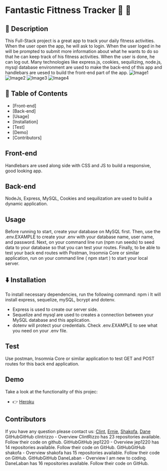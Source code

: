 # Fantastic Fittness Tracker :muscle: :running:
## :scroll: Description
This Full-Stack project is a great app to track your daily fitness activities. When the user open the app, he will ask to login. When the user loged in he will be prompted to submit more information about what he wants to do so that he can keep track of his fitness activities. When the user is done, he can log out.
Many technologies like express.js, cookies, sequilizing, node.js, mysql database environment are used to make the back-end of this app and handlebars are uesed to build the front-end part of the app.
![Image1](https://user-images.githubusercontent.com/38770396/112918860-bd596000-90ba-11eb-92de-d25b8aa007d2.jpg)
![Image2](https://user-images.githubusercontent.com/38770396/112918868-bf232380-90ba-11eb-8b4e-2d95727a0a8c.jpg)
![Image3](https://user-images.githubusercontent.com/38770396/112918874-c0ece700-90ba-11eb-8078-686c3b19c8a9.jpg)
![Image4](https://user-images.githubusercontent.com/38770396/112918878-c2b6aa80-90ba-11eb-867a-3bc8c04ecb66.jpg)
## :bookmark_tabs: Table of Contents
* [Front-end]
* [Back-end]
* [Usage]
* [Installation]
* [Test]
* [Demo]
* [Contributors]
## Front-end
Handlebars are used along side with CSS and JS to build a responsive, good looking app.
## Back-end
NodeJs, Express, MySQL, Cookies and sequilization are used to build a dynamic application.
## Usage
Before running to start, create your database on MySQL first. Then, use the .env.EXAMPLE to create your .env with your database name, user name, and password. Next, on your command line run  (npm run seeds)  to seed data to your database so that you can test your routes.
Finally, to be able to test your back end routes with Postman, Insomnia Core or similar application, run on your command line ( npm start ) to start your local server.
##  :arrow_down: Installation
To install necessary dependencies, run the following command:
npm i
It will install express, sequelize, mySQL, bcrypt and dotenv.
* Express is used to create our server side.
* Sequelize and mysql are used to creates a connection between your MySQL database and this application.
* dotenv will protect your credentials. Check .env.EXAMPLE to see what you need on your .env file.
## Test
Use postman, Insomnia Core or similar application to test GET and POST routes for this back end application.
## Demo 
Take a look at the functionality of this projec:
* :point_right: [Heroku](https://fantastic-fitness-tracker.herokuapp.com/)
## Contributors
If you have any question please contact us: [Clint](https://github.com/clintrizzo), [Ernie](https://github.com/jep1220), [Shakofa](https://github.com/shakofa), [Dane](https://github.com/DaneLaban)
GitHubGitHub
clintrizzo - Overview
ClintRizzo has 23 repositories available. Follow their code on github.
GitHubGitHub
jep1220 - Overview
jep1220 has 14 repositories available. Follow their code on GitHub.
GitHubGitHub
shakofa - Overview
shakofa has 15 repositories available. Follow their code on GitHub.
GitHubGitHub
DaneLaban - Overview
I am new to coding. DaneLaban has 16 repositories available. Follow their code on GitHub.
